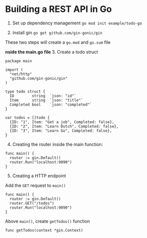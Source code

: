 # Building a REST API in Go

1. Set up dependency management
`go mod init example/todo-go`

2. Install gin
`go get github.com/gin-gonic/gin`

These two steps will create a `go.mod` and `go.sum` file

**nside the main.go file**
3. Create a todo struct

```
package main

import (
  "net/http"
  "github.com/gin-gonic/gin"
)

type todo struct {
  ID        string  `json: "id"`
  Item      string  `json: "title"`
  Completed bool    `json: "completed"`
}

var todos = []todo {
  {ID: "1", Item: "Get a job", Completed: false},
  {ID: "2", Item: "Learn Dutch", Completed: false},
  {ID: "3", Item: "Learn Go", Completed: false},
}

```

4. Creating the router inside the main function:

```
func main() {
  router := gin.Default()
  router.Run("localhost:9090")
}
```

5. Creating a HTTP endpoint

Add the `GET` request to `main()`


```
func main() {
  router := gin.Default()
  router.GET("/todos")
  router.Run("localhost:9090")
}
```

Above `main()`, create `getTodos()` function

```
func getTodos(context *gin.Context)
```


